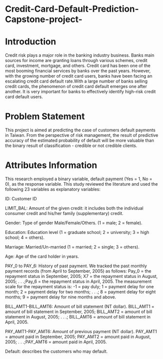 # Credit-Card-Default-Prediction-Capstone-project-
# Introduction
Credit risk plays a major role in the banking industry business. Banks main sources for income are granting loans through various schemes, credit card, investment, mortgage, and others. Credit card has been one of the most booming financial services by banks over the past years. However, with the growing number of credit card users, banks have been facing an escalating credit card default rate.With a large number of banks selling credit cards, the phenomenon of credit card default emerges one after another. It is very important for banks to effectively identify high-risk credit card default users.

# Problem Statement
This project is aimed at predicting the case of customers default payments in Taiwan. From the perspective of risk management, the result of predictive accuracy of the estimated probability of default will be more valuable than the binary result of classification - credible or not credible clients.

# Attributes Information
This research employed a binary variable, default payment (Yes = 1, No = 0), as the response variable. This study reviewed the literature and used the following 23 variables as explanatory variables:

ID: Customer ID

LIMIT_BAL: Amount of the given credit: it includes both the individual consumer credit and his/her family (supplementary) credit.

Gender: Type of gender Male/Female/Others. (1 = male; 2 = female).

Education: Education level (1 = graduate school; 2 = university; 3 = high school; 4 = others).

Marriage: Married/Un-married (1 = married; 2 = single; 3 = others).

Age: Age of the card holder in years.

PAY_0 to PAY_6: History of past payment. We tracked the past monthly payment records (from April to September, 2005) as follows: Pay_0 = the repayment status in September, 2005; X7 = the repayment status in August, 2005; . . .;Pay_6 = the repayment status in April, 2005. The measurement scale for the repayment status is: -1 = pay duly; 1 = payment delay for one month; 2 = payment delay for two months; . . .; 8 = payment delay for eight months; 9 = payment delay for nine months and above.

BILL_AMT1-BILL_AMT6: Amount of bill statement (NT dollar). BILL_AMT1 = amount of bill statement in September, 2005; BILL_AMT2 = amount of bill statement in August, 2005; . . .; BILL_AMT6 = amount of bill statement in April, 2005.

PAY_AMT1-PAY_AMT6: Amount of previous payment (NT dollar). PAY_AMT1 = amount paid in September, 2005; PAY_AMT2 = amount paid in August, 2005; . . .;PAY_AMT6 = amount paid in April, 2005.

Default: describes the customers who may default.

